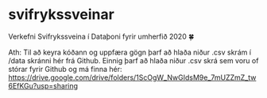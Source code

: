 # svifrykssveinar
Verkefni Svifrykssveina í Dataþoni fyrir umherfið 2020 :four_leaf_clover:

Ath: Til að keyra kóðann og uppfæra gögn þarf að hlaða niður .csv skrám í /data skránni hér frá Github. Einnig þarf að hlaða niður .csv skrá sem voru of stórar fyrir Github og má finna hér: https://drive.google.com/drive/folders/1ScOgW_NwGIdsM9e_7mUZZmZ_tw6EfKGu?usp=sharing


